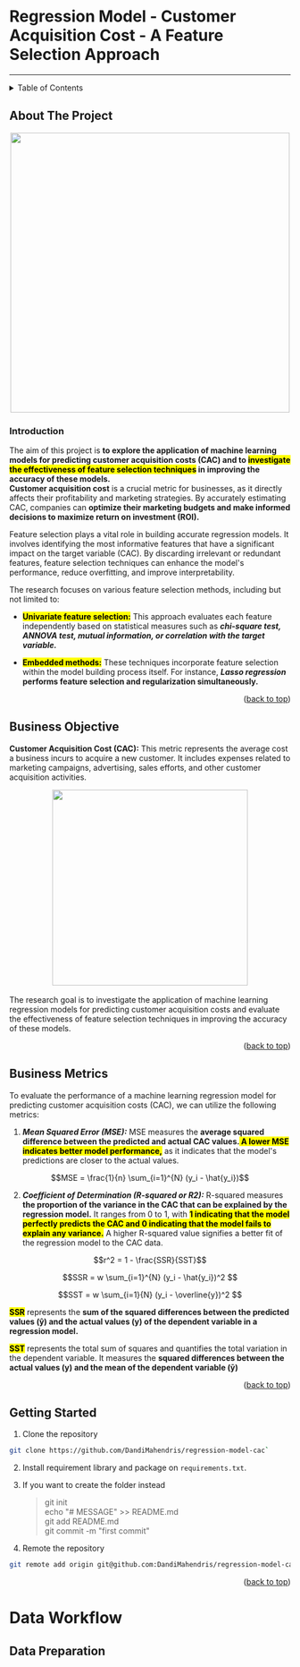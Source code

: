 # Regression Model - Customer Acquisition Cost - A Feature Selection Approach
----

<!-- TABLE OF CONTENTS -->
<details>
  <summary>Table of Contents</summary>
  <ol>
    <li><a href="#about-the-project">About The Project</a></li>
    <li><a href="#business-objective">Business Objective</a></li>
    <li><a href="#business-metrics">Business Metrics</a></li>
    <li><a href="#getting-started">Getting Started</a></li>
    <li>
      <a href="#data-workflow">Data Workflow</a>
      <ul>
        <li><a href="#data-preparation">Data Preparation</a></li>
        <li><a href="#Exploration-Data-Analytics">EDA and <b>Feature Selection</b></a></li>
        <li><a href="#data-preprocessing-and-feature-engineering">Data Preprocessing and Feature Engineering</a></li>
	<li><a href="#data-modelling">Data Modelling</a></li>      
      </ul>
    </li>
    <li>
      <a href="#prediction-using-api-and-streamlit">Prediction using API and Streamlit</a>
      <ul>
        <li><a href="#how-to-run-by-api?">How To Run by API?</a></li>
        <li><a href="#data-input">Data Input</a></li>
      </ul>
    </li>
  </ol>
</details>

<!-- About the Project -->
## About The Project

<a name="readme-top"></a>

<p align=center>
<img src="https://images3.programmersought.com/708/aa/aac300dfe0fc7599cd1dff43f1bd7394.png" width=500>
</p>

### Introduction 

The aim of this project is <b>to explore the application of machine learning models for predicting customer acquisition costs (CAC) and to <mark>investigate the effectiveness of feature selection techniques</mark> in improving the accuracy of these models.</b> <br>
<b>Customer acquisition cost</b> is a crucial metric for businesses, as it directly affects their profitability and marketing strategies. By accurately estimating CAC, companies can <b>optimize their marketing budgets and make informed decisions to maximize return on investment (ROI).</b>

Feature selection plays a vital role in building accurate regression models. It involves identifying the most informative features that have a significant impact on the target variable (CAC). By discarding irrelevant or redundant features, feature selection techniques can enhance the model's performance, reduce overfitting, and improve interpretability.

The research focuses on various feature selection methods, including but not limited to:

- <mark><b>Univariate feature selection:</b></mark> This approach evaluates each feature independently based on statistical measures such as <b><i>chi-square test, ANNOVA test, mutual information, or correlation with the target variable.</i></b>

- <mark><b>Embedded methods:</b></mark> These techniques incorporate feature selection within the model building process itself. For instance, <b><i>Lasso regression</i> performs feature selection and regularization simultaneously.</b>

<p align="right">(<a href="#readme-top">back to top</a>)</p>

<!-- Business Objective -->
## Business Objective

<b>Customer Acquisition Cost (CAC):</b> This metric represents the average cost a business incurs to acquire a new customer. It includes expenses related to marketing campaigns, advertising, sales efforts, and other customer acquisition activities. 
<center>
<img src="https://stream-blog-v2.imgix.net/blog/wp-content/uploads/80a4679aadc20fd469f22cf3074e79ef/Customer-Acquisition-Cost.png?auto=format&fit=clip&ixlib=react-9.0.3&w=768&q=50&dpr=2" width="350px" align="center">
</center>
<br>
The research goal is to investigate the application of machine learning regression models for predicting customer acquisition costs and evaluate the effectiveness of feature selection techniques in improving the accuracy of these models.

<p align="right">(<a href="#readme-top">back to top</a>)</p>

<!-- Business Metrics -->
## Business Metrics

To evaluate the performance of a machine learning regression model for predicting customer acquisition costs (CAC), we can utilize the following metrics:

1. <b><i>Mean Squared Error (MSE):</i></b> MSE measures the <b>average squared difference between the predicted and actual CAC values.<mark> A lower MSE indicates better model performance,</mark></b> as it indicates that the model's predictions are closer to the actual values.

$$MSE = \frac{1}{n} \sum_{i=1}^{N} (y_i - \hat{y_i})$$

2. <b><i>Coefficient of Determination (R-squared or R2):</i></b> R-squared measures <b>the proportion of the variance in the CAC that can be explained by the regression model.</b> It ranges from 0 to 1, with <b><mark>1 indicating that the model perfectly predicts the CAC and 0 indicating that the model fails to explain any variance.</mark></b> A higher R-squared value signifies a better fit of the regression model to the CAC data.

$$r^2 = 1 - \frac{SSR}{SST}$$

$$SSR = w  \sum_{i=1}^{N} (y_i - \hat{y_i})^2 $$

$$SST = w \sum_{i=1}{N} (y_i - \overline{y})^2 $$

<b><mark>SSR</mark></b> represents the <b>sum of the squared differences between the predicted values (ŷ) and the actual values (y) of the dependent variable in a regression model. </b><br>

<b><mark>SST</b></mark> represents the total sum of squares and quantifies the total variation in the dependent variable. It measures the <b>squared differences between the actual values (y) and the mean of the dependent variable (ȳ)</b>




<p align="right">(<a href="#readme-top">back to top</a>)</p>

<!-- Getting Started -->
## Getting Started

1. Clone the repository
```sh
git clone https://github.com/DandiMahendris/regression-model-cac`
```
2. Install requirement library and package on `requirements.txt`.
3. If you want to create the folder instead
    >   git init <br>
        echo "# MESSAGE" >> README.md <br>
        git add README.md <br>
        git commit -m "first commit"

4. Remote the repository
```sh
git remote add origin git@github.com:DandiMahendris/regression-model-cac.git
```

<p align="right">(<a href="#readme-top">back to top</a>)</p>

<!-- Data Workflow -->
# Data Workflow

## Data Preparation


